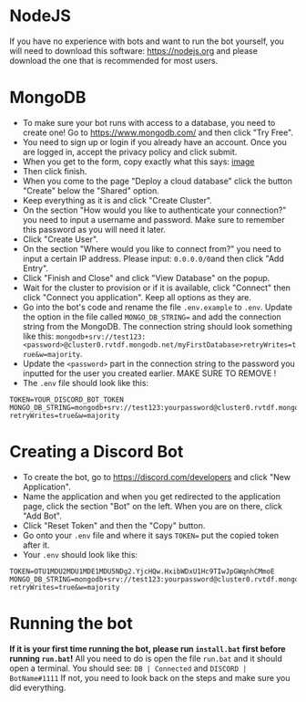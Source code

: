 # NodeJS
If you have no experience with bots and want to run the bot yourself, you will need to download this software: https://nodejs.org and please download the one that is recommended for most users.

# MongoDB
- To make sure your bot runs with access to a database, you need to create one! Go to https://www.mongodb.com/ and then click "Try Free".
- You need to sign up or login if you already have an account. Once you are logged in, accept the privacy policy and click submit.
- When you get to the form, copy exactly what this says: [image](https://user-images.githubusercontent.com/64603114/159158205-bfbd7cd3-eb46-44f5-a08c-57819042baf0.png)
- Then click finish.
- When you come to the page "Deploy a cloud database" click the button "Create" below the "Shared" option.
- Keep everything as it is and click "Create Cluster".
- On the section "How would you like to authenticate your connection?" you need to input a username and password. Make sure to remember this password as you will need it  later.
- Click "Create User".
- On the section "Where would you like to connect from?" you need to input a certain IP address. Please input: `0.0.0.0/0`and then click "Add Entry".
- Click "Finish and Close" and click "View Database" on the popup.
- Wait for the cluster to provision or if it is available, click "Connect" then click "Connect you application". Keep all options as they are.
- Go into the bot's code and rename the file `.env.example` to `.env`. Update the option in the file called `MONGO_DB_STRING=` and add the connection string from the MongoDB. The connection string should look something like this: `mongodb+srv://test123:<password>@cluster0.rvtdf.mongodb.net/myFirstDatabase>retryWrites=true&w=majority`.
- Update the `<password>` part in the connection string to the password you inputted for the user you created earlier. MAKE SURE TO REMOVE <password>!
- The `.env` file should look like this: 
```
TOKEN=YOUR_DISCORD_BOT_TOKEN
MONGO_DB_STRING=mongodb+srv://test123:yourpassword@cluster0.rvtdf.mongodb.net/myFirstDatabase?retryWrites=true&w=majority
```

# Creating a Discord Bot
- To create the bot, go to https://discord.com/developers and click "New Application".
- Name the application and when you get redirected to the application page, click the section "Bot" on the left. When you are on there, click "Add Bot".
- Click "Reset Token" and then the "Copy" button.
- Go onto your `.env` file and where it says `TOKEN=` put the copied token after it.
- Your `.env` should look like this:
```
TOKEN=OTU1MDU2MDU1MDE1MDU5NDg2.YjcHQw.HxibWDxU1Hc9TIwJpGWqnhCMmoE
MONGO_DB_STRING=mongodb+srv://test123:yourpassword@cluster0.rvtdf.mongodb.net/myFirstDatabase?retryWrites=true&w=majority
```

# Running the bot
**If it is your first time running the bot, please run `install.bat` first before running `run.bat`!**
All you need to do is open the file `run.bat` and it should open a terminal. You should see: `DB | Connected` and `DISCORD | BotName#1111`
If not, you need to look back on the steps and make sure you did everything.
